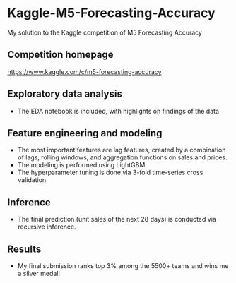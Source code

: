 # Kaggle-M5-Forecasting-Accuracy
 My solution to the Kaggle competition of M5 Forecasting Accuracy
 
 ## Competition homepage
 https://www.kaggle.com/c/m5-forecasting-accuracy
 
 ## Exploratory data analysis
 - The EDA notebook is included, with highlights on findings of the data
 
 ## Feature engineering and modeling
 - The most important features are lag features, created by a combination of lags, rolling windows, and aggregation functions on sales and prices.
 - The modeling is performed using LightGBM.
 - The hyperparameter tuning is done via 3-fold time-series cross validation.

## Inference
- The final prediction (unit sales of the next 28 days) is conducted via recursive inference.

## Results
- My final submission ranks top 3% among the 5500+ teams and wins me a silver medal!
